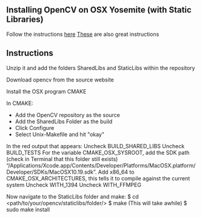 ## Installing OpenCV on OSX Yosemite (with Static Libraries)

Follow the instructions [here](http://blogs.wcode.org/2014/10/howto-install-build-and-use-opencv-macosx-10-10/)
[These](http://shiffman.net/2011/01/23/how-to-build-opencv-static-libraries-mac-os-x/) are also great instructions

## Instructions
Unzip it and add the folders SharedLibs and StaticLibs within the repository

Download opencv from the source website

Install the OSX program CMAKE

In CMAKE:
+ Add the OpenCV repository as the source
+ Add the SharedLibs Folder as the build
+ Click Configure
+ Select Unix-Makefile and hit "okay"


In the red output that appears:
Uncheck BUILD_SHARED_LIBS
Uncheck BUILD_TESTS
For the variable CMAKE_OSX_SYSROOT, add the SDK path (check in Terminal that this folder still exists) “/Applications/Xcode.app/Contents/Developer/Platforms/MacOSX.platform/Developer/SDKs/MacOSX10.19.sdk”.
Add x86_64 to CMAKE_OSX_ARCHITECTURES, this tells it to compile against the current system
Uncheck WITH_1394
Uncheck WITH_FFMPEG

Now navigate to the StaticLibs folder and make:
$ cd <path/to/your/opencv/staticlibs/folder/>
$ make (This will take awhile)
$ sudo make install


